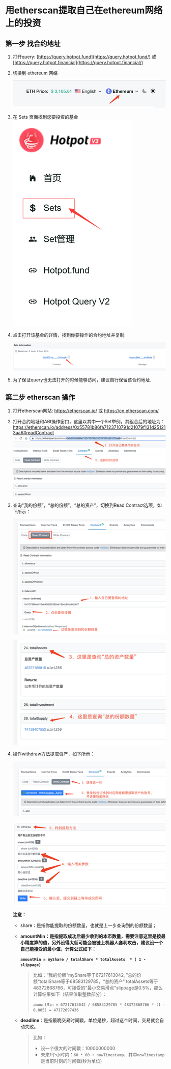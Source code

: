 # 用etherscan提取自己在ethereum网络上的投资



## 第一步 找合约地址

1. 打开query:
   [https://query.hotpot.fund](https://query.hotpot.fund/) 或 [https://query.hotpot.financial](https://query.hotpot.financial/)
   
2. 切换到 ethereum 网络 

   ![image-20220119103033057](../../assets/imgs/image-20220119103033057.png)

3. 在 Sets 页面找到您要投资的基金
   ![image](../../assets/imgs/3C983E29275A48E58628775A9B5B77DC.png)
   
4. 点击打开该基金的详情，找到你要操作的合约地址并复制: 

   ![image-20220119114938607](../../assets/imgs/image-20220119114938607.png)

5. 为了保证query也无法打开的时候能够访问，建议自行保留该合约地址.



## 第二步 etherscan 操作

1. 打开etherscan网站: https://etherscan.io/ 或 https://cn.etherscan.com/

2. 打开合约地址和ABI操作窗口，这里以其中一个Set举例，其组合后的地址为：https://etherscan.io/address/0x55781b86fa7123710791d21079f131d251213aa6#readContract
   ![image-20220119122915451](../../assets/imgs/image-20220119122915451.png)
   
3. 查询“我的份额”，“总的份额”，“总的资产”，切换到Read Contract选项，如下所示：

   ![image-20220119123426860](../../assets/imgs/image-20220119123426860.png)

   ![image-20220127141237084](../../assets/imgs/image-20220127141237084.png)

4. 操作withdraw方法提取资产，如下所示：

   ![image-20220119124033862](../../assets/imgs/image-20220119124033862.png)

   ![image-20220119125102209](../../assets/imgs/image-20220119125102209.png)

   **注意：**

   + share：是指你能提取的份额数量，也就是上一步查询到的份额数量；
   + **amountMin：是指提取成功后最少收到的本币数量，需要注意这里是按最小精度算的值，另外设得太低可能会被链上机器人套利攻击，建议设一个自己能接受的最小值，计算公式如下：**
   
     ​               **`amountMin = myShare / totalShare * totalAssets  * ( 1 - slippage)`**
     
     > 比如：“我的份额”myShare等于67217613042，”总的份额“totalShare等于68583129785，“总的资产”  totalAssets等于48372868766，可接受的"最小交易滑点"slippage是0.5%，那么计算结果如下（结果值取整数部分）：
     >
     > `amountMin = 67217613042 / 68583129785 * 48372868766 * (1 - 0.005) = 47172697436`
     
   + **deadline**：是指最晚交易时间戳，单位是秒，超过这个时间，交易就会自动失败。
   
     > 比如：
     >
     > + 设一个很大的时间戳：10000000000
     > + 未来1个小时内：`60 * 60 + nowTimestamp`，其中`nowTimestamp`是当前时刻的时间戳(秒为单位)

